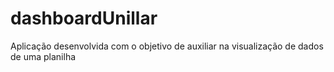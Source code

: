 # dashboardUnillar
Aplicação desenvolvida com o objetivo de auxiliar na visualização de dados de uma planilha 
